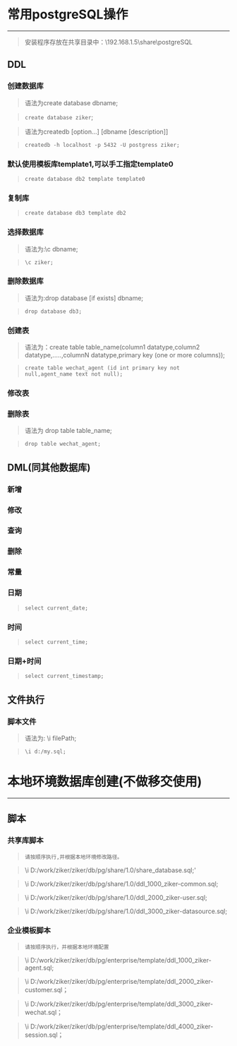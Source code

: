 # 常用postgreSQL操作

----------


> 安装程序存放在共享目录中：\\192.168.1.5\share\postgreSQL

## DDL

### 创建数据库

> 语法为create database dbname;

>`create database ziker`;

> 语法为createdb [option...] [dbname [description]]

>`createdb -h localhost -p 5432 -U postgress ziker;`

### 默认使用模板库template1,可以手工指定template0

> `create database db2 template template0`

### 复制库

> `create database db3 template db2`

### 选择数据库

> 语法为:\c dbname; 

> `\c ziker;`

### 删除数据库

>语法为:drop database [if exists] dbname;

>`drop database db3;`

### 创建表

> 语法为：create table table_name(column1 datatype,column2 datatype,.....,columnN datatype,primary key (one or more columns));

>`create table wechat_agent (id int primary key not null,agent_name text not null);`

### 修改表

### 删除表

>语法为 drop table table_name;

>`drop table wechat_agent;`

## DML(同其他数据库)
### 新增
### 修改
### 查询
### 删除

### 常量
### 日期

>`select current_date;`

### 时间

>`select current_time;`

### 日期+时间

>`select current_timestamp;`

## 文件执行
### 脚本文件

> 语法为: \i filePath;

> `\i d:/my.sql;`

# 本地环境数据库创建(不做移交使用) #

----------

## 脚本 ##
### 共享库脚本 ###

> `请按顺序执行,并根据本地环境修改路径。`

> \i D:/work/ziker/ziker/db/pg/share/1.0/share_database.sql;'


> \i D:/work/ziker/ziker/db/pg/share/1.0/ddl_1000_ziker-common.sql;

> \i D:/work/ziker/ziker/db/pg/share/1.0/ddl_2000_ziker-user.sql;

> \i D:/work/ziker/ziker/db/pg/share/1.0/ddl_3000_ziker-datasource.sql;

### 企业模板脚本 ###

> `请按顺序执行，并根据本地环境配置`

> \i D:/work/ziker/ziker/db/pg/enterprise/template/ddl_1000_ziker-agent.sql;

> \i D:/work/ziker/ziker/db/pg/enterprise/template/ddl_2000_ziker-customer.sql；

> \i D:/work/ziker/ziker/db/pg/enterprise/template/ddl_3000_ziker-wechat.sql；

> \i D:/work/ziker/ziker/db/pg/enterprise/template/ddl_4000_ziker-session.sql；
